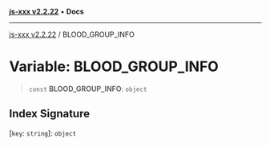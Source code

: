 [**js-xxx v2.2.22**](../README.md) • **Docs**

***

[js-xxx v2.2.22](../README.md) / BLOOD\_GROUP\_INFO

# Variable: BLOOD\_GROUP\_INFO

> `const` **BLOOD\_GROUP\_INFO**: `object`

## Index Signature

 \[`key`: `string`\]: `object`
